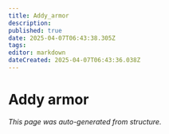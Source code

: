 ```yaml
---
title: Addy_armor
description: 
published: true
date: 2025-04-07T06:43:38.305Z
tags: 
editor: markdown
dateCreated: 2025-04-07T06:43:36.038Z
---
```


# Addy armor

*This page was auto-generated from structure.*